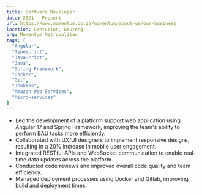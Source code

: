 ```yaml
---
title: Software Developer
date: 2021 - Present
url: https://www.momentum.co.za/momentum/about-us/our-business
location: Centurion, Gauteng
org: Momentum Metropolitan
tags: [
  "Angular", 
  "Typescript", 
  "JavaScript", 
  "Java", 
  "Spring Framework", 
  "Docker", 
  "Git", 
  "Jenkins",
  "Amazon Web Services",
  "Micro-services"
]
---
```


- Led the development of a platform support web application using Angular 17 and Spring Framework, improving the  team's ability to perform BAU tasks more efficiently.
- Collaborated with UX/UI designers to implement responsive designs, resulting in a 20% increase in mobile user engagement.
- Integrated RESTful APIs and WebSocket communication to enable real-time data updates across the platform.
- Conducted code reviews and improved overall code quality and team efficiency.
- Managed deployment processes using Docker and Gitlab, improving build and deployment times.